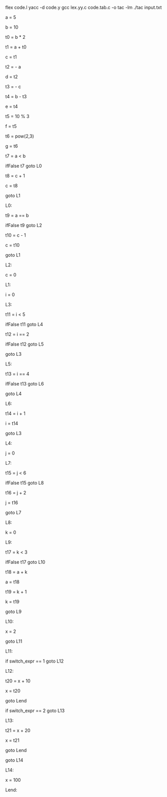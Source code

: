 flex code.l
yacc -d code.y
gcc lex.yy.c code.tab.c -o tac -lm
./tac input.txt


a = 5

b = 10

t0 = b * 2

t1 = a + t0

c = t1

t2 = - a

d = t2

t3 = - c

t4 = b - t3

e = t4

t5 = 10 % 3

f = t5

t6 = pow(2,3)

g = t6

t7 = a < b

ifFalse t7 goto L0

t8 = c + 1

c = t8

goto L1

L0:

t9 = a == b

ifFalse t9 goto L2

t10 = c - 1

c = t10

goto L1

L2:

c = 0

L1:

i = 0

L3:

t11 = i < 5

ifFalse t11 goto L4

t12 = i == 2

ifFalse t12 goto L5

goto L3

L5:

t13 = i == 4

ifFalse t13 goto L6

goto L4

L6:

t14 = i + 1

i = t14

goto L3

L4:

j = 0

L7:

t15 = j < 6

ifFalse t15 goto L8

t16 = j + 2

j = t16

goto L7

L8:

k = 0

L9:

t17 = k < 3

ifFalse t17 goto L10

t18 = a + k

a = t18

t19 = k + 1

k = t19

goto L9

L10:

x = 2

goto L11

L11:

if switch_expr == 1 goto L12

L12:

t20 = x + 10

x = t20

goto Lend

if switch_expr == 2 goto L13

L13:

t21 = x + 20

x = t21

goto Lend

goto L14

L14:

x = 100

Lend:

